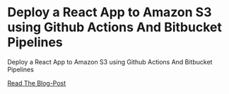 # Deploy a React App to Amazon S3 using Github Actions And Bitbucket Pipelines

Deploy a React App to Amazon S3 using Github Actions And Bitbucket Pipelines

[Read The Blog-Post](https://medium.com/@kanani-nirav/deploy-a-react-app-to-amazon-s3-using-github-actions-and-bitbucket-pipelines-74791ae10a7c?source=friends_link&sk=a1f613c3d4a6a44f2de8e37cd8252a00)

